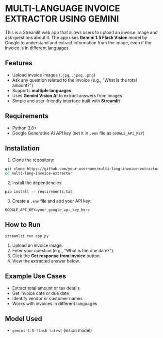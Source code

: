 # MULTI-LANGUAGE INVOICE EXTRACTOR USING GEMINI

This is a Streamlit web app that allows users to upload an invoice image and ask questions about it. The app uses **Gemini 1.5 Flash Vision** model by Google to understand and extract information from the image, even if the invoice is in different languages.


## Features

* Upload invoice images (`.jpg`, `.jpeg`, `.png`)
* Ask any question related to the invoice (e.g., "What is the total amount?")
* Supports **multiple languages**
* Uses **Gemini Vision AI** to extract answers from images
* Simple and user-friendly interface built with **Streamlit**

## Requirements

* Python 3.8+
* Google Generative AI API key (set it in `.env` file as `GOOGLE_API_KEY`)

## Installation

1. Clone the repository:

```bash
git clone https://github.com/your-username/multi-lang-invoice-extractor.git
cd multi-lang-invoice-extractor
```

2. Install the dependencies:

```bash
pip install -r requirements.txt
```

3. Create a `.env` file and add your API key:

```env
GOOGLE_API_KEY=your_google_api_key_here
```

## How to Run

```bash
streamlit run app.py
```

1. Upload an invoice image.
2. Enter your question (e.g., "What is the due date?").
3. Click the **Get response from invoice** button.
4. View the extracted answer below.

## Example Use Cases

* Extract total amount or tax details
* Get invoice date or due date
* Identify vendor or customer names
* Works with invoices in different languages

##  Model Used

* `gemini-1.5-flash-latest` (vision model)
